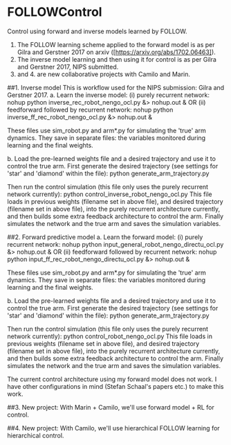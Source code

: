 # FOLLOWControl
Control using forward and inverse models learned by FOLLOW.  
1. The FOLLOW learning scheme applied to the forward model is as per Gilra and Gerstner 2017 on arxiv ([https://arxiv.org/abs/1702.06463]).
2. The inverse model learning and then using it for control is as per Gilra and Gerstner 2017, NIPS submitted.  
3. and 4. are new collaborative projects with Camilo and Marin.

##1. Inverse model
This is workflow used for the NIPS submission: Gilra and Gerstner 2017.
a. Learn the inverse model:
(i) purely recurrent network:
nohup python inverse_rec_robot_nengo_ocl.py &> nohup.out &
OR
(ii) feedforward followed by recurrent network:
nohup python inverse_ff_rec_robot_nengo_ocl.py &> nohup.out &

These files use sim_robot.py and arm*.py for simulating the 'true' arm dynamics.
They save in separate files: the variables monitored during learning and the final weights.

b. Load the pre-learned weights file and a desired trajectory and use it to control the true arm.
First generate the desired trajectory (see settings for 'star' and 'diamond' within the file):
python generate_arm_trajectory.py

Then run the control simulation (this file only uses the purely recurrent network currently):
python control_inverse_robot_nengo_ocl.py
This file loads in previous weights (filename set in above file), and desired trajectory (filename set in above file), into the purely recurrent architecture currently, and then builds some extra feedback architecture to control the arm. Finally simulates the network and the true arm and saves the simulation variables.

##2. Forward predictive model
a. Learn the forward model:
(i) purely recurrent network:
nohup python input_general_robot_nengo_directu_ocl.py &> nohup.out &
OR
(ii) feedforward followed by recurrent network:
nohup python input_ff_rec_robot_nengo_directu_ocl.py &> nohup.out &

These files use sim_robot.py and arm*.py for simulating the 'true' arm dynamics.
They save in separate files: the variables monitored during learning and the final weights.

b. Load the pre-learned weights file and a desired trajectory and use it to control the true arm.
First generate the desired trajectory (see settings for 'star' and 'diamond' within the file):
python generate_arm_trajectory.py

Then run the control simulation (this file only uses the purely recurrent network currently):
python control_robot_nengo_ocl.py
This file loads in previous weights (filename set in above file), and desired trajectory (filename set in above file), into the purely recurrent architecture currently, and then builds some extra feedback architecture to control the arm. Finally simulates the network and the true arm and saves the simulation variables.

The current control architecture using my forward model does not work.
I have other configurations in mind (Stefan Schaal's papers etc.) to make this work.

##3. New project: With Marin + Camilo, we'll use forward model + RL for control.

##4. New project: With Camilo, we'll use hierarchical FOLLOW learning for hierarchical control.
